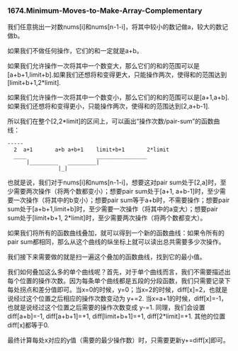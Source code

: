 ### 1674.Minimum-Moves-to-Make-Array-Complementary

我们任意挑出一对数nums[i]和nums[n-1-i]，将其中较小的数记做a，较大的数记做b。

如果我们不做任何操作，它们的和一定就是a+b。

如果我们允许操作一次将其中一个数变大，那么它们的和的范围可以是[a+b+1,limit+b].如果我们还想将和变得更大，只能操作两次，使得和的范围达到[limit+b+1,2*limit]. 

如果我们允许操作一次将其中一个数变小，那么它们的和的范围可以是[a+1,a+b].如果我们还想将和变得更小，只能操作两次，使得和的范围达到[2,a+b-1]. 

所以我们在整个[2,2*limit]的区间上，可以画出“操作次数/pair-sum”的函数曲线：
```
-----
  2  a+1       a+b a+b+1    limit+b+1       2*limit
  ____                      ________________
      |_________   _________|
                |_|
```
也就是说，我们对于nums[i]和nums[n-1-i]，想要这对pair sum处于[2,a]时，至少需要两次操作（将两个数都变小）；想要pair sum处于[a+1, a+b-1]时，至少需要一次操作（将其中的b变小）；想要pair sum等于a+b时，不需要操作；想要pair sum处于[a+b+1,limit+b]时，至少需要一次操作（将其中的a变大）；想要pair sum处于[limit+b+1, 2*limit]时，至少需要两次操作（将两个数都变大）。

如果我们将所有的函数曲线叠加，就可以得到一个新的函数曲线：如果令所有的pair sum都相同，那么从这个曲线的纵坐标上就可以读出总共需要多少次操作。

我们接下来需要做的就是扫一遍这个叠加的函数曲线，找到它的最小值。

我们如何叠加这么多的单个曲线呢？首先，对于单个曲线而言，我们不需要描述出每个位置的操作次数。因为每条单个曲线都是五段的分段函数，我们只需要记录下每处拐点和差分值即可。当x=0的时候，y=0；当x=2的时候，diff[x]=2，也就是说经过这个位置之后相应的操作次数变动为 y+=2. 当x=a+1的时候，diff[x]=-1，也就是说经过这个位置之后需要的操作次数变成 y-=1. 同理，我们会设置diff[a+b]=-1, diff[a+b+1]=+1, diff[limit+b+1]=+1, diff[2*limit]=+1. 其他的位置diff[x]都等于0.

最终计算每处x对应的y值（需要的最少操作数）时，只需要更新y+=diff[x]即可。
